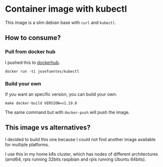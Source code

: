 # Container image with kubectl

This image is a slim debian base with `curl` and `kubectl`.

## How to consume?

### Pull from docker hub

I pushed this to [dockerhub](https://hub.docker.com/repository/docker/josefuentes/kubectl/general).

```
docker run -ti josefuentes/kubectl
```
### Build your own

If you want an specific version, you can build your own:

```
make docker-build VERSION=v1.19.0
```

The same command but with `docker-push` will push the image.

## This image vs alternatives?

I decided to build this one because I could not find another image available for multiple platforms.

I use this in my home k8s cluster, which has nodes of different architectures (amd64, rpis running 32bits raspbian and rpis running Ubuntu 64bits).
